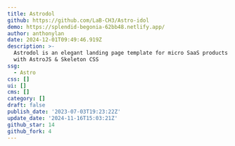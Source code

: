 ```yaml
---
title: Astrodol
github: https://github.com/LaB-CH3/Astro-idol
demo: https://splendid-begonia-62bb48.netlify.app/
author: anthonylan
date: 2024-12-01T09:49:46.919Z
description: >-
  Astrodol is an elegant landing page template for micro SaaS products built
  with AstroJS & Skeleton CSS
ssg:
  - Astro
css: []
ui: []
cms: []
category: []
draft: false
publish_date: '2023-07-03T19:23:22Z'
update_date: '2024-11-16T15:03:21Z'
github_star: 14
github_fork: 4
---
```

